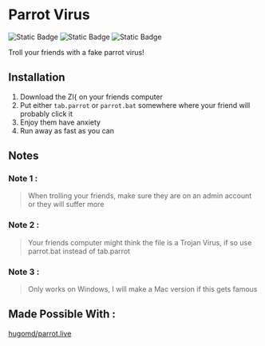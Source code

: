 # Parrot Virus
![Static Badge](https://img.shields.io/badge/Troll-Your%20Friends-blue)
![Static Badge](https://img.shields.io/badge/Troll-Your%20Coworkers-purple)
![Static Badge](https://img.shields.io/badge/Made%20Possible%20by-parrot.live-red?link=https%3A%2F%2Fgithub.com%2Fhugomd%2Fparrot.live%3Ftab%3Dreadme-ov-file)

Troll your friends with a fake parrot virus!

## Installation
1. Download the ZI{ on your friends computer
2. Put either `tab.parrot` or `parrot.bat` somewhere where your friend will probably click it
3. Enjoy them have anxiety
4. Run away as fast as you can

## Notes
### Note 1 : 
> When trolling your friends,
> make sure they are on an admin account
> or they will suffer more

### Note 2 : 
> Your friends computer might think the file is a Trojan Virus, 
> if so use parrot.bat instead of tab.parrot

### Note 3 : 
> Only works on Windows, I will make a Mac version if this gets famous

## Made Possible With :
[hugomd/parrot.live](https://github.com/hugomd/parrot.live)
